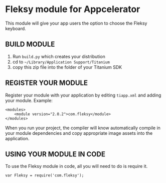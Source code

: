 Fleksy module for Appcelerator
===========================================

This module will give your app users the option to choose the Fleksy keyboard.


BUILD MODULE
--------------------

1. Run `build.py` which creates your distribution
2. cd to `~/Library/Application Support/Titanium`
3. copy this zip file into the folder of your Titanium SDK

REGISTER YOUR MODULE
---------------------

Register your module with your application by editing `tiapp.xml` and adding your module.
Example:

```
<modules>
	<module version="2.0.2">com.fleksy</module>
</modules>
```

When you run your project, the compiler will know automatically compile in your module
dependencies and copy appropriate image assets into the application.

USING YOUR MODULE IN CODE
-------------------------

To use the Fleksy module in code, all you will need to do is require it. 

```
var Fleksy = require('com.fleksy');
```

